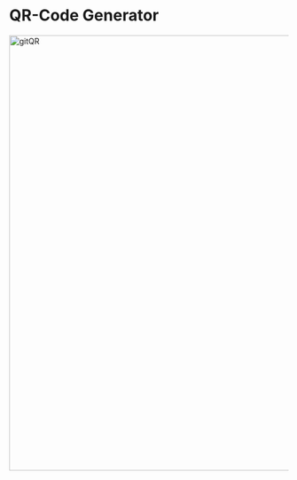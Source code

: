 # QR-Code Generator

<img width="785" alt="gitQR" src="https://user-images.githubusercontent.com/95241900/190391625-ffd37d50-6575-4af0-9c2a-37079441b222.png">
